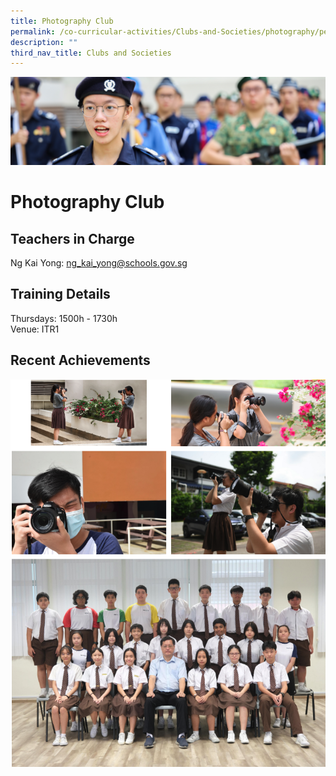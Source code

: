 ```yaml
---
title: Photography Club
permalink: /co-curricular-activities/Clubs-and-Societies/photography/permalink/
description: ""
third_nav_title: Clubs and Societies
---
```

![](/images/CCA.jpg)

Photography Club
================

Teachers in Charge
------------------

Ng Kai Yong: [ng\_kai\_yong@schools.gov.sg](mailto:ng_kai_yong@schools.gov.sg)

Training Details
----------------

Thursdays: 1500h - 1730h  
Venue: ITR1  

Recent Achievements
-------------------

![](/images/photo.png)